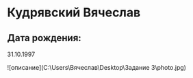 ﻿# Кудрявский Вячеслав
## Дата рождения:
31.10.1997

![описание](C:\Users\Вячеслав\Desktop\Задание 3\photo.jpg)